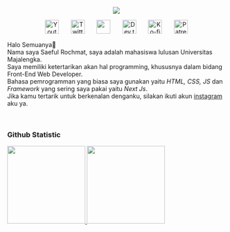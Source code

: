 <p align="center"><a href="https://top.gg/bot/623481583411658753"><img src="https://c4.wallpaperflare.com/wallpaper/110/664/979/cyberpunk-video-games-pixel-art-the-last-night-wallpaper-preview.jpg" width="auto" height="auto"/></a></p>
<p align="center">
  <a href="www.youtube.com"><img width="32px" alt="Youtube" title="Youtube"     
  src="https://i.imgur.com/qiXu7b2.png"/></a>
  &#8287;&#8287;&#8287;&#8287;&#8287;
  <a href="https://twitter.com/"><img width="32px" alt="Twitter" title="Twitter" src="https://i.imgur.com/OXZM1L6.png"/></a>
  &#8287;&#8287;&#8287;&#8287;&#8287;
  <a href="https://discord.com/users/657115858484592640" alt="Join our community"><img width="32px" src="https://i.imgur.com/OViZO8J.png"/></a>
  &#8287;&#8287;&#8287;&#8287;&#8287;
  <a href="https://dev"><img width="32px" alt="Dev.to" title="Saeful" src="https://i.imgur.com/mVm29vK.png"></a>
  &#8287;&#8287;&#8287;&#8287;&#8287;
  <a href="https://kofi"><img width="32px" alt="Ko-fi" title="Buy me a coffee" src="https://i.imgur.com/PpLeD3K.png"/></a>
  &#8287;&#8287;&#8287;&#8287;&#8287;
  <a href="https://pateron"><img width="32px" alt="Patreon" title="Patreon" src="https://i.imgur.com/0uVwkoZ.png"/></a>
</p>

<p>
Halo Semuanya👋 <br>
Nama saya Saeful Rochmat, saya adalah mahasiswa lulusan Universitas Majalengka. <br>
Saya memiliki ketertarikan akan hal programming, khususnya dalam bidang Front-End Web Developer. <br>
Bahasa pemrogramman yang biasa saya gunakan yaitu <i>HTML, CSS, JS</i> dan <i>Framework</i> yang sering saya pakai yaitu <i>Next Js</i>. <br>
Jika kamu tertarik untuk berkenalan denganku, silakan ikuti akun <a href="https://www.instagram.com/rochmat.saeful/?hl=en">instagram</a> aku ya.
</p>     
<br>  

### Github Statistic
<p align="left">
<a href="https://github.com/saefulrochmat">
  <img height="180em" src="https://github-readme-stats-eight-theta.vercel.app/api?username=saefulrochmat&show_icons=true&theme=algolia&include_all_commits=true&count_private=true"/>
  <img height="180em" src="https://github-readme-stats-eight-theta.vercel.app/api/top-langs/?username=saefulrochmat&layout=compact&layout=compact&theme=algolia"/>
</a>
</p>

